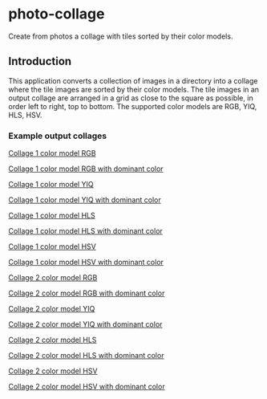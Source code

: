 photo-collage
===============

Create from photos a collage with tiles sorted by their color models.


Introduction
--------------

This application converts a collection of images in a directory into a collage where the tile images are sorted by their color models. The tile images in an output collage are arranged in a grid as close to the square as possible, in order left to right, top to bottom. The supported color models are RGB, YIQ, HLS, HSV.

### Example output collages

[Collage 1 color model RGB](https://static.ow.cx/photo-collage/collage-berlin-rgb.jpg)

[Collage 1 color model RGB with dominant color](https://static.ow.cx/photo-collage/collage-berlin-rgb-dominant.jpg)

[Collage 1 color model YIQ](https://static.ow.cx/photo-collage/collage-berlin-yiq.jpg)

[Collage 1 color model YIQ with dominant color](https://static.ow.cx/photo-collage/collage-berlin-yiq-dominant.jpg)

[Collage 1 color model HLS](https://static.ow.cx/photo-collage/collage-berlin-hls.jpg)

[Collage 1 color model HLS with dominant color](https://static.ow.cx/photo-collage/collage-berlin-hls-dominant.jpg)

[Collage 1 color model HSV](https://static.ow.cx/photo-collage/collage-berlin-hsv.jpg)

[Collage 1 color model HSV with dominant color](https://static.ow.cx/photo-collage/collage-berlin-hsv-dominant.jpg)



[Collage 2 color model RGB](https://static.ow.cx/photo-collage/collage-siracusa-rgb.jpg)

[Collage 2 color model RGB with dominant color](https://static.ow.cx/photo-collage/collage-siracusa-rgb-dominant.jpg)

[Collage 2 color model YIQ](https://static.ow.cx/photo-collage/collage-siracusa-yiq.jpg)

[Collage 2 color model YIQ with dominant color](https://static.ow.cx/photo-collage/collage-siracusa-yiq-dominant.jpg)

[Collage 2 color model HLS](https://static.ow.cx/photo-collage/collage-siracusa-hls.jpg)

[Collage 2 color model HLS with dominant color](https://static.ow.cx/photo-collage/collage-siracusa-hls-dominant.jpg)

[Collage 2 color model HSV](https://static.ow.cx/photo-collage/collage-siracusa-hsv.jpg)

[Collage 2 color model HSV with dominant color](https://static.ow.cx/photo-collage/collage-siracusa-hsv-dominant.jpg)
